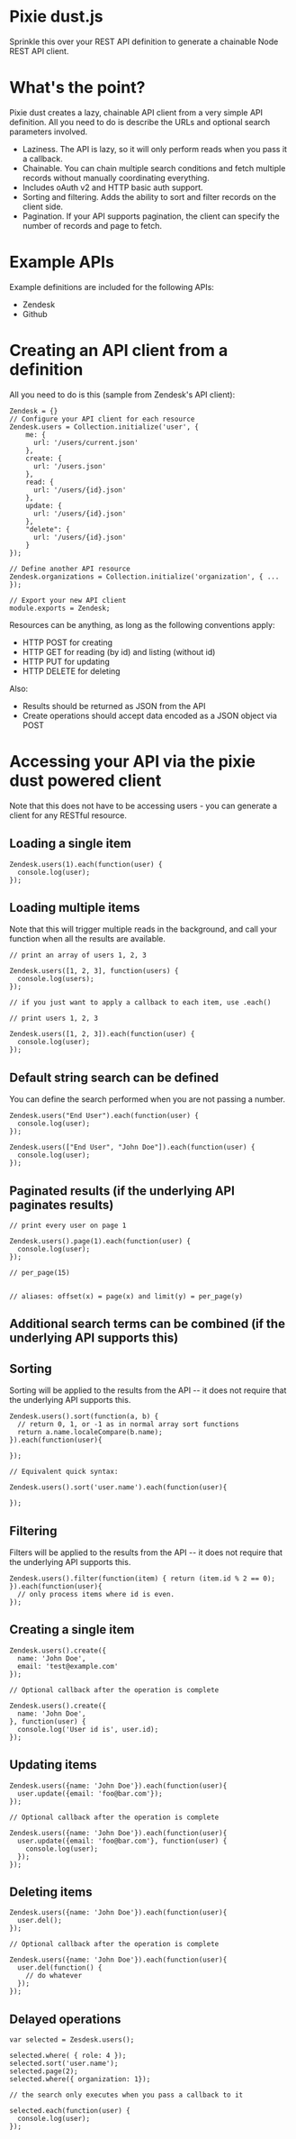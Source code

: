 # Pixie dust.js

Sprinkle this over your REST API definition to generate a chainable Node REST API client.

# What's the point?

Pixie dust creates a lazy, chainable API client from a very simple API definition. All you need to do is describe the URLs and optional search parameters involved.

- Laziness. The API is lazy, so it will only perform reads when you pass it a callback.
- Chainable. You can chain multiple search conditions and fetch multiple records without manually coordinating everything.
- Includes oAuth v2 and HTTP basic auth support.
- Sorting and filtering. Adds the ability to sort and filter records on the client side.
- Pagination. If your API supports pagination, the client can specify the number of records and page to fetch.

# Example APIs

Example definitions are included for the following APIs:

- Zendesk
- Github

# Creating an API client from a definition

All you need to do is this (sample from Zendesk's API client):

    Zendesk = {}
    // Configure your API client for each resource
    Zendesk.users = Collection.initialize('user', {
        me: {
          url: '/users/current.json'
        },
        create: {   
          url: '/users.json'
        },
        read: {   
          url: '/users/{id}.json'
        },
        update: {
          url: '/users/{id}.json'
        },
        "delete": {
          url: '/users/{id}.json'      
        }
    });

    // Define another API resource
    Zendesk.organizations = Collection.initialize('organization', { ... });

    // Export your new API client
    module.exports = Zendesk;

Resources can be anything, as long as the following conventions apply:

- HTTP POST for creating 
- HTTP GET for reading (by id) and listing (without id)
- HTTP PUT for updating 
- HTTP DELETE for deleting

Also:

- Results should be returned as JSON from the API
- Create operations should accept data encoded as a JSON object via POST


# Accessing your API via the pixie dust powered client

Note that this does not have to be accessing users - you can generate a client for any RESTful resource.

## Loading a single item
 
    Zendesk.users(1).each(function(user) {
      console.log(user);
    });   

## Loading multiple items

Note that this will trigger multiple reads in the background, and call your function when all the results are available.

    // print an array of users 1, 2, 3

    Zendesk.users([1, 2, 3], function(users) {
      console.log(users);
    });

    // if you just want to apply a callback to each item, use .each()

    // print users 1, 2, 3

    Zendesk.users([1, 2, 3]).each(function(user) {
      console.log(user);
    });


## Default string search can be defined

You can define the search performed when you are not passing a number.

    Zendesk.users("End User").each(function(user) {
      console.log(user);
    });

    Zendesk.users(["End User", "John Doe"]).each(function(user) {
      console.log(user);
    });


## Paginated results (if the underlying API paginates results)

    // print every user on page 1

    Zendesk.users().page(1).each(function(user) {
      console.log(user);
    });

    // per_page(15)


    // aliases: offset(x) = page(x) and limit(y) = per_page(y)

## Additional search terms can be combined (if the underlying API supports this)

   

## Sorting

Sorting will be applied to the results from the API -- it does not require that the underlying API supports this.

    Zendesk.users().sort(function(a, b) { 
      // return 0, 1, or -1 as in normal array sort functions
      return a.name.localeCompare(b.name);
    }).each(function(user){
      
    });

    // Equivalent quick syntax:

    Zendesk.users().sort('user.name').each(function(user){
     
    });


## Filtering

Filters will be applied to the results from the API -- it does not require that the underlying API supports this.

    Zendesk.users().filter(function(item) { return (item.id % 2 == 0); }).each(function(user){
      // only process items where id is even.    
    });


## Creating a single item

    Zendesk.users().create({
      name: 'John Doe',
      email: 'test@example.com'
    });

    // Optional callback after the operation is complete

    Zendesk.users().create({
      name: 'John Doe',
    }, function(user) {
      console.log('User id is', user.id);
    });

## Updating items

    Zendesk.users({name: 'John Doe'}).each(function(user){
      user.update({email: 'foo@bar.com'});
    });

    // Optional callback after the operation is complete

    Zendesk.users({name: 'John Doe'}).each(function(user){
      user.update({email: 'foo@bar.com'}, function(user) {
        console.log(user);
      });
    });

## Deleting items

    Zendesk.users({name: 'John Doe'}).each(function(user){
      user.del();
    });

    // Optional callback after the operation is complete

    Zendesk.users({name: 'John Doe'}).each(function(user){
      user.del(function() {
        // do whatever
      });
    });

## Delayed operations

    var selected = Zesdesk.users();

    selected.where( { role: 4 });
    selected.sort('user.name');
    selected.page(2);
    selected.where({ organization: 1});

    // the search only executes when you pass a callback to it

    selected.each(function(user) {
      console.log(user);
    });
